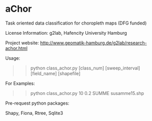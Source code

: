 # aChor
Task oriented data classification for choropleth maps (DFG funded)

License Information: g2lab, Hafencity University Hamburg

Project website: http://www.geomatik-hamburg.de/g2lab/research-achor.html

Usage:
>> python class_achor.py [class_num] [sweep_interval] [field_name] [shapefile]

For Examples:
>> python class_achor.py 10 0.2 SUMME susamme15.shp

Pre-request python packages:

Shapy, Fiona, Rtree, Sqlite3
